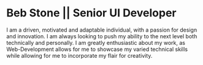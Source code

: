 # Beb Stone || Senior UI Developer

I am a driven, motivated and adaptable individual, with a passion for design and innovation. I am always looking to push my ability to the next level both technically and personally. I am greatly enthusiastic about my work, as Web-Development allows for me to showcase my varied technical skills while allowing for me to incorporate my flair for creativity.